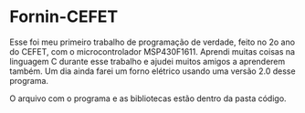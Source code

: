 # Fornin-CEFET
Esse foi meu primeiro trabalho de programação de verdade, feito no 2o ano do CEFET, com o microcontrolador MSP430F1611.
Aprendi muitas coisas na linguagem C durante esse trabalho e ajudei muitos amigos a aprenderem também.
Um dia ainda farei um forno elétrico usando uma versão 2.0 desse programa.

O arquivo com o programa e as bibliotecas estão dentro da pasta código.
